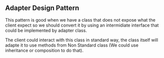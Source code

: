 ## Adapter Design Pattern

This pattern is good when we have a class that does not expose what the client expect so we should convert it by using an intermidiate interface that could be implemented by adapter class.

The client could interact with this class in standard way, the class itself will adapte it to use methods from Non Standard class (We could use inheritance or composition to do that).
